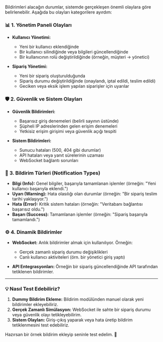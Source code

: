 Bildirimleri alacağın durumlar, sistemde gerçekleşen önemli olaylara göre belirlenebilir. Aşağıda bu olayları kategorilere ayırdım:

### 📊 **1. Yönetim Paneli Olayları**
- **Kullanıcı Yönetimi:**
  - Yeni bir kullanıcı eklendiğinde
  - Bir kullanıcı silindiğinde veya bilgileri güncellendiğinde
  - Bir kullanıcının rolü değiştirildiğinde (örneğin, müşteri → yönetici)

- **Sipariş Yönetimi:**
  - Yeni bir sipariş oluşturulduğunda
  - Sipariş durumu değiştirildiğinde (onaylandı, iptal edildi, teslim edildi)
  - Geciken veya eksik işlem yapılan siparişler için uyarılar

### 🛡️ **2. Güvenlik ve Sistem Olayları**
- **Güvenlik Bildirimleri:**
  - Başarısız giriş denemeleri (belirli sayının üstünde)
  - Şüpheli IP adreslerinden gelen erişim denemeleri
  - Yetkisiz erişim girişimi veya güvenlik açığı tespiti

- **Sistem Bildirimleri:**
  - Sunucu hataları (500, 404 gibi durumlar)
  - API hataları veya yanıt sürelerinin uzaması
  - WebSocket bağlantı sorunları

### 🔔 **3. Bildirim Türleri (Notification Types)**
- **Bilgi (Info):** Genel bilgiler, başarıyla tamamlanan işlemler (örneğin: "Yeni kullanıcı başarıyla eklendi.")
- **Uyarı (Warning):** Hata olasılığı olan durumlar (örneğin: "Bir sipariş teslim tarihi yaklaşıyor.")
- **Hata (Error):** Kritik sistem hataları (örneğin: "Veritabanı bağlantısı başarısız oldu.")
- **Başarı (Success):** Tamamlanan işlemler (örneğin: "Sipariş başarıyla tamamlandı.")

### ⚙️ **4. Dinamik Bildirimler**
- **WebSocket:** Anlık bildirimler almak için kullanılıyor. Örneğin:
  - Gerçek zamanlı sipariş durumu değişiklikleri
  - Canlı kullanıcı aktiviteleri (örn. bir yönetici giriş yaptı)

- **API Entegrasyonları:** Örneğin bir sipariş güncellendiğinde API tarafından tetiklenen bildirimler.

---

### 💡 **Nasıl Test Edebiliriz?**
1. **Dummy Bildirim Ekleme:** Bildirim modülünden manuel olarak yeni bildirimler ekleyebiliriz.
2. **Gerçek Zamanlı Simülasyon:** WebSocket ile sahte bir sipariş durumu veya güvenlik olayı tetikleyebilirim.
3. **Sistem Olayları:** Giriş-çıkış yaparak veya hata üretip bildirim tetiklenmesini test edebiliriz.

Hazırsan bir örnek bildirim ekleyip seninle test edelim. 🚀